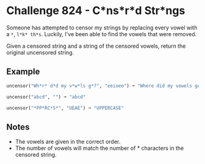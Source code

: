 # Challenge 824 - C\*ns\*r\*d Str\*ngs

Someone has attempted to censor my strings by replacing every vowel with a `*`, `l*k* th*s`. Luckily, I've been able to find the vowels that were removed.

Given a censored string and a string of the censored vowels, return the original uncensored string.

## Example
```python
uncensor("Wh*r* d*d my v*w*ls g*?", "eeioeo") ➞ "Where did my vowels go?"

uncensor("abcd", "") ➞ "abcd"

uncensor("*PP*RC*S*", "UEAE") ➞ "UPPERCASE"
```
## Notes

- The vowels are given in the correct order.
- The number of vowels will match the number of * characters in the censored string.
